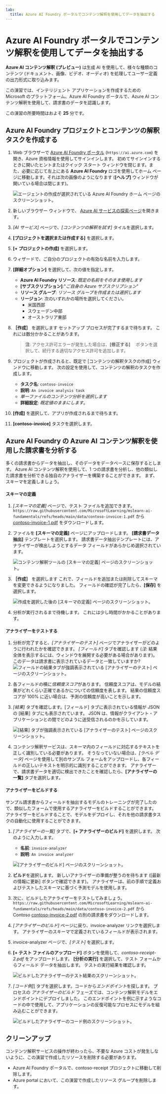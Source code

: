 ```yaml
---
lab:
  title: Azure AI Foundry ポータルでコンテンツ解釈を使用してデータを抽出する
---
```


# Azure AI Foundry ポータルでコンテンツ解釈を使用してデータを抽出する

**Azure AI コンテンツ解釈 (プレビュー)** は生成 AI を使用して、様々な種類のコンテンツ (ドキュメント、画像、ビデオ、オーディオ) を処理してユーザー定義の出力形式に取り込みます。

この演習では、インテリジェント アプリケーションを作成するための Microsoft のプラットフォーム、Azure AI Foundry ポータルで、Azure AI コンテンツ解釈を使用して、請求書のデータを認識します。 

この演習の所要時間はおよそ **25** 分です。

## Azure AI Foundry プロジェクトとコンテンツの解釈タスクを作成する

1. Web ブラウザーで [Azure AI Foundry ポータル](https://ai.azure.com) (`https://ai.azure.com`) を開き、Azure 資格情報を使用してサインインします。 初めてサインインするときに開いたヒントまたはクイック スタート ウィンドウを閉じます。また、必要に応じて左上にある **Azure AI Foundry** ロゴを使用してホーム ページに移動します。それは次の画像のようになります (**[ヘルプ]** ウィンドウが開いている場合は閉じます)。

    ![エージェントの作成が選択されている Azure AI Foundry ホーム ページのスクリーンショット。](./media/azure-ai-foundry-home-page.png)

1. 新しいブラウザー ウィンドウで、 [Azure AI サービスの探索ページ](https://ai.azure.com/explore/aiservices)を開きます。

1. *[AI サービス]* ページで、*[コンテンツの解釈を試す]* タイルを選択します。

1. **[プロジェクトを選択または作成する]** を選択します。 

1. **[+ プロジェクトの作成]** を選択します。

1. ウィザードで、ご自分のプロジェクトの有効な名前を入力します。 

1. **[詳細オプション]** を選択して、次の値を指定します。
    - **Azure AI Foundry リソース**: *既定の名前をそのまま使用します*
    - **[サブスクリプション]**:"*ご自身の Azure サブスクリプション*"
    - **リソース グループ**: *リソース グループを作成または選択します*
    - **リージョン**: 次のいずれかの場所を選択してください。
        * 米国西部
        * スウェーデン中部
        * オーストラリア東部

1. **［作成］** を選択します セットアップ プロセスが完了するまで待ちます。 これには数分かかることがあります。

    >**注**: アクセス許可エラーが発生した場合は、**[修正する]** 　ボタンを選択して、続行する適切なアクセス許可を追加します。

1. プロジェクトが作成されると、既定で [コンテンツの解釈タスクの作成] ウィンドウに移動します。 次の設定を使用して、コンテンツの解釈のタスクを作成します。
    - **タスク名**: `contoso-invoice`
    - **説明**: `An invoice analysis task`
    - *単一ファイルのコンテンツ分析を選択します*
    - **詳細設定**: *既定値のままにします*。

1. **[作成]** を選択して、アプリが作成されるまで待ちます。 

1. **[contoso-invoice]** タスクを選択します。 

## Azure AI Foundry の Azure AI コンテンツ解釈を使用した請求書を分析する 

多くの請求書からデータを抽出し、そのデータをデータベースに保存するとします。 Azure AI コンテンツ解釈を使用して、1 つの請求書を分析し、他の類似した請求書を分析できる独自のアナライザーを構築することができます。 まず、スキーマを定義しましょう。

#### スキーマの定義 

1. *[スキーマの定義]* ページで、テスト ファイルを追加できます。 `https://raw.githubusercontent.com/MicrosoftLearning/mslearn-ai-fundamentals/refs/heads/main/data/contoso-invoice-1.pdf` から [contoso-invoice-1.pdf](https://raw.githubusercontent.com/MicrosoftLearning/mslearn-ai-fundamentals/refs/heads/main/data/contoso-invoice-1.pdf) をダウンロードします。 

1. ファイルを **[スキーマの定義]** ページにアップロードします。 **[請求書データ抽出]** テンプレートを選択します。 請求書データ抽出テンプレートには、アナライザーが検出しようとするデータ フィールドがあらかじめ選択されています。 

    ![コンテンツ解釈ツールの [スキーマの定義] ページのスクリーンショット。](./media/content-understanding/define-schema.png)

1. **［作成］** を選択します これで、フィールドを追加または削除してスキーマを変更できるようになりました。 フィールドの確認が完了したら、**[保存]** を選択します。

    ![作成を選択した後の [スキーマの定義] ページのスクリーンショット。](./media/content-understanding/define-schema-2.png)

1. 分析が実行されるまで待機します。 これには少し時間がかかることがあります。

#### アナライザーをテストする 

1. 分析が完了すると、*[アナライザーのテスト]* ページでアナライザーがどのように行われたかを確認できます。 *[フィールド]* タブを確認します (*注*: 結果全体を表示するには、ウィンドウを展開する必要がある場合があります)。 このデータは請求書に表示されているデータと一致していますか? 
    ![フィールドの結果タブが強調表示されている [アナライザーのテスト] ページのスクリーンショット。](./media/content-understanding/test-analyzer-fields.png)

1. 各フィールドの横に*信頼度スコア*があります。 信頼度スコアは、モデルの結果がどれくらい正確であるかについての信頼度を表します。 結果の信頼度スコアが 100% に近い場合は、予測の信頼度が高いことを示します。

1. *[結果]* タブを確認します。[フィールド] タブに表示されている情報が JSON の [結果] タブにも表示されています。 JSON は、情報がクライアント・アプリケーションとの間でどのように送受信されるのかを示しています。 

    ![[結果] タブが強調表示されている [アナライザーのテスト] ページのスクリーンショット。](./media/content-understanding/test-analyzer-result.png)

1. コンテンツ解釈サービスは、スキーマ内のフィールドに対応するテキストを正しく識別している必要があります。 そうなっていない場合は、*[ラベル データ]* ページを使用して別のサンプル フォームをアップロードし、各フィールドの正しいテキストを明示的に識別することができます。 アナライザーで、請求書データを適切に検出できたことを確認したら、**[アナライザーの一覧]** タブを選択します。 

#### アナライザーをビルドする 

サンプル請求書からフィールドを抽出するモデルのトレーニングが完了したので、類似したフォームで使用するアナライザーをビルドすることができます。 アナライザーをビルドすることで、モデルをデプロイし、それを他の請求書タスクの自動化に使用することができます。

1. *[アナライザーの一覧]* タブで、**[+ アナライザーのビルド]** を選択します。 次のように入力します。 
    - **名前**: `invoice-analyzer`
    - **説明**: `An invoice analyzer`

    ![[アナライザーのビルド] ページのスクリーンショット。](./media/content-understanding/build-analyzer.png)

1. **ビルド**を選択します。 新しいアナライザーの準備が整うのを待ちます ([最新の情報に更新] ボタンで確認できます)。 アナライザーは、前の手順で定義およびテストしたスキーマに基づく予測モデルを使用します。 
1. 次に、ビルドしたアナライザーをテストしてみましょう。 `https://raw.githubusercontent.com/MicrosoftLearning/mslearn-ai-fundamentals/refs/heads/main/data/contoso-invoice-2.pdf` から Contoso [contoso-invoice-2.pdf](https://raw.githubusercontent.com/MicrosoftLearning/mslearn-ai-fundamentals/refs/heads/main/data/contoso-invoice-2.pdf) の別の請求書をダウンロードします。
1. *[アナライザーのビルド]* ページに戻り、invoice-analyzer リンクを選択します。 アナライザーのスキーマで定義されているフィールドが表示されます。
1. invoice-analyzer ページで、*[テスト]* を選択します。
1. **[+ テスト ファイルのアップロード]** ボタンを使用して、*contoso-receipt-2.pdf* をアップロードします。 **[分析の実行]** を選択して、テスト フォームからフィールド データを抽出します。 テストの実行結果を確認します。

    ![ビルドしたアナライザーのテスト結果のスクリーンショット。](./media/content-understanding/build-analyzer-2.png)

1. *[コード例]*] タブを選択します。コードから*エンドポイント*を探します。 プロセスの *アナライザーのビルド* フェーズでは、コンテンツ解釈モデルをエンドポイントにデプロイしました。 このエンドポイントを例に示すようなコードの中で使用して、アプリケーションの反復可能なプロセスにモデルを組み込むことができます。  

    ![ビルドしたアナライザーのコード例のスクリーンショット。](./media/content-understanding/code-example.png)

## クリーンアップ

コンテンツ解釈サービスの操作が終わったら、不要な Azure コストが発生しないように、この演習で作成したリソースを削除する必要があります。

- Azure AI Foundry ポータルで、contoso-receipt プロジェクトに移動して削除します。
- Azure portal において、この演習で作成したリソース グループを削除します。

